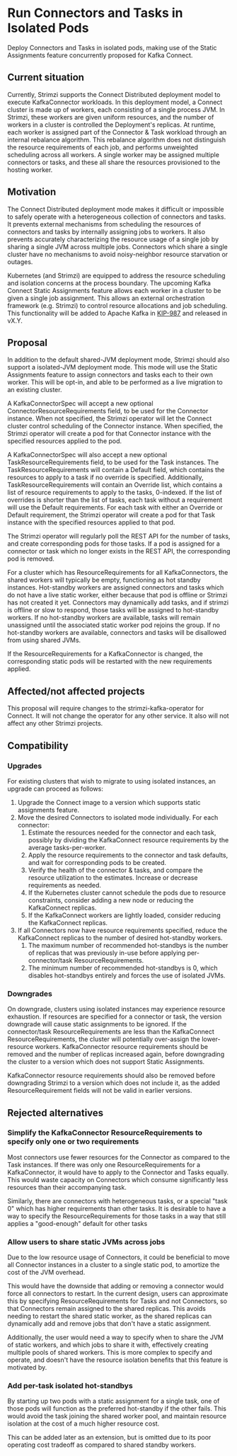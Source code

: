 
# Run Connectors and Tasks in Isolated Pods

Deploy Connectors and Tasks in isolated pods, making use of the Static Assignments feature concurrently proposed for Kafka Connect.

## Current situation

Currently, Strimzi supports the Connect Distributed deployment model to execute KafkaConnector workloads.
In this deployment model, a Connect cluster is made up of workers, each consisting of a single process JVM.
In Strimzi, these workers are given uniform resources, and the number of workers in a cluster is controlled the Deployment's replicas.
At runtime, each worker is assigned part of the Connector & Task workload through an internal rebalance algorithm.
This rebalance algorithm does not distinguish the resource requirements of each job, and performs unweighted scheduling across all workers.
A single worker may be assigned multiple connectors or tasks, and these all share the resources provisioned to the hosting worker.

## Motivation

The Connect Distributed deployment mode makes it difficult or impossible to safely operate with a heterogeneous collection of connectors and tasks.
It prevents external mechanisms from scheduling the resources of connectors and tasks by internally assigning jobs to workers.
It also prevents accurately characterizing the resource usage of a single job by sharing a single JVM across multiple jobs.
Connectors which share a single cluster have no mechanisms to avoid noisy-neighbor resource starvation or outages.

Kubernetes (and Strimzi) are equipped to address the resource scheduling and isolation concerns at the process boundary.
The upcoming Kafka Connect Static Assignments feature allows each worker in a cluster to be given a single job assignment.
This allows an external orchestration framework (e.g. Strimzi) to control resource allocations and job scheduling.
This functionality will be added to Apache Kafka in [KIP-987](https://cwiki.apache.org/confluence/display/KAFKA/KIP-987%3A+Connect+Static+Assignments) and released in vX.Y.

## Proposal

In addition to the default shared-JVM deployment mode, Strimzi should also support a isolated-JVM deployment mode.
This mode will use the Static Assignments feature to assign connectors and tasks each to their own worker.
This will be opt-in, and able to be performed as a live migration to an existing cluster.

A KafkaConnectorSpec will accept a new optional ConnectorResourceRequirements field, to be used for the Connector instance.
When not specified, the Strimzi operator will let the Connect cluster control scheduling of the Connector instance.
When specified, the Strimzi operator will create a pod for that Connector instance with the specified resources applied to the pod.

A KafkaConnectorSpec will also accept a new optional TaskResourceRequirements field, to be used for the Task instances.
The TaskResourceRequirements will contain a Default field, which contains the resources to apply to a task if no override is specified.
Additionally, TaskResourceRequirements will contain an Override list, which contains a list of resource requirements to apply to the tasks, 0-indexed.
If the list of overrides is shorter than the list of tasks, each task without a requirement will use the Default requirements.
For each task with either an Override or Default requirement, the Strimzi operator will create a pod for that Task instance with the specified resources applied to that pod.

The Strimzi operator will regularly poll the REST API for the number of tasks, and create corresponding pods for those tasks.
If a pod is assigned for a connector or task which no longer exists in the REST API, the corresponding pod is removed.

For a cluster which has ResourceRequirements for all KafkaConnectors, the shared workers will typically be empty, functioning as hot standby instances.
Hot-standby workers are assigned connectors and tasks which do not have a live static worker, either because that pod is offline or Strimzi has not created it yet.
Connectors may dynamically add tasks, and if strimzi is offline or slow to respond, those tasks will be assigned to hot-standby workers.
If no hot-standby workers are available, tasks will remain unassigned until the associated static worker pod rejoins the group.
If no hot-standby workers are available, connectors and tasks will be disallowed from using shared JVMs.

If the ResourceRequirements for a KafkaConnector is changed, the corresponding static pods will be restarted with the new requirements applied.

## Affected/not affected projects

This proposal will require changes to the strimzi-kafka-operator for Connect. It will not change the operator for any other service.
It also will not affect any other Strimzi projects.

## Compatibility

### Upgrades

For existing clusters that wish to migrate to using isolated instances, an upgrade can proceed as follows:
1. Upgrade the Connect image to a version which supports static assignments feature.
2. Move the desired Connectors to isolated mode individually. For each connector:
   1. Estimate the resources needed for the connector and each task, possibly by dividing the KafkaConnect resource requirements by the average tasks-per-worker.
   2. Apply the resource requirements to the connector and task defaults, and wait for corresponding pods to be created.
   3. Verify the health of the connector & tasks, and compare the resource utilization to the estimates. Increase or decrease requirements as needed.
   4. If the Kubernetes cluster cannot schedule the pods due to resource constraints, consider adding a new node or reducing the KafkaConnect replicas.
   5. If the KafkaConnect workers are lightly loaded, consider reducing the KafkaConnect replicas.
3. If all Connectors now have resource requirements specified, reduce the KafkaConnect replicas to the number of desired hot-standby workers.
   1. The maximum number of recommended hot-standbys is the number of replicas that was previously in-use before applying per-connector/task ResourceRequirements.
   2. The minimum number of recommended hot-standbys is 0, which disables hot-standbys entirely and forces the use of isolated JVMs.

### Downgrades

On downgrade, clusters using isolated instances may experience resource exhaustion.
If resources are specified for a connector or task, the version downgrade will cause static assignments to be ignored.
If the connector/task ResourceRequirements are less than the KafkaConnect ResourceRequirements, the cluster will potentially over-assign the lower-resource workers.
KafkaConnector resource requirements should be removed and the number of replicas increased again, before downgrading the cluster to a version which does not support Static Assignments.

KafkaConnector resource requirements should also be removed before downgrading Strimzi to a version which does not include it, as the added ResourceRequirement fields will not be valid in earlier versions.

## Rejected alternatives

### Simplify the KafkaConnector ResourceRequirements to specify only one or two requirements

Most connectors use fewer resources for the Connector as compared to the Task instances.
If there was only one ResourceRequirements for a KafkaConnector, it would have to apply to the Connector and Tasks equally.
This would waste capacity on Connectors which consume significantly less resources than their accompanying task.

Similarly, there are connectors with heterogeneous tasks, or a special "task 0" which has higher requirements than other tasks.
It is desirable to have a way to specify the ResourceRequirements for those tasks in a way that still applies a "good-enough" default for other tasks

### Allow users to share static JVMs across jobs

Due to the low resource usage of Connectors, it could be beneficial to move all Connector instances in a cluster to a single static pod, to amortize the cost of the JVM overhead.

This would have the downside that adding or removing a connector would force all connectors to restart.
In the current design, users can approximate this by specifying ResourceRequirements for Tasks and not Connectors, so that Connectors remain assigned to the shared replicas.
This avoids needing to restart the shared static worker, as the shared replicas can dynamically add and remove jobs that don't have a static assignment.

Additionally, the user would need a way to specify when to share the JVM of static workers, and which jobs to share it with, effectively creating multiple pools of shared workers.
This is more complex to specify and operate, and doesn't have the resource isolation benefits that this feature is motivated by.

### Add per-task isolated hot-standbys

By starting up two pods with a static assignment for a single task, one of those pods will function as the preferred hot-standby if the other fails.
This would avoid the task joining the shared worker pool, and maintain resource isolation at the cost of a much higher resource cost.

This can be added later as an extension, but is omitted due to its poor operating cost tradeoff as compared to shared standby workers.
